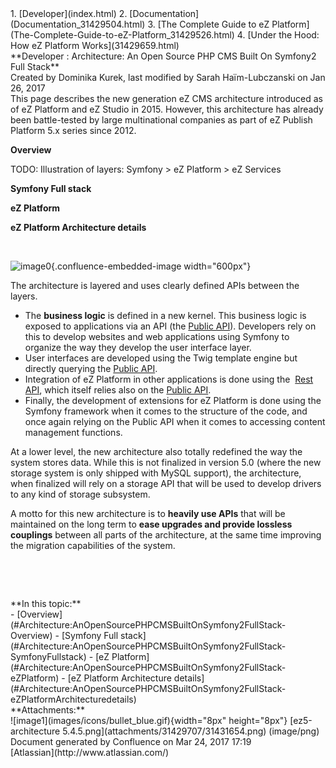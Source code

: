 <div id="page">
<div id="main" class="aui-page-panel">
<div id="main-header">
<div id="breadcrumb-section">
1.  [Developer](index.html)
2.  [Documentation](Documentation_31429504.html)
3.  [The Complete Guide to eZ
    Platform](The-Complete-Guide-to-eZ-Platform_31429526.html)
4.  [Under the Hood: How eZ Platform Works](31429659.html)

</div>
**Developer : Architecture: An Open Source PHP CMS Built On Symfony2
Full Stack**

</div>
<div id="content" class="view">
<div class="page-metadata">
Created by Dominika Kurek, last modified by Sarah Haïm-Lubczanski on Jan
26, 2017

</div>
<div id="main-content" class="wiki-content group">
<div class="contentLayout2">
<div class="columnLayout two-right-sidebar"
data-layout="two-right-sidebar">
<div class="cell normal" data-type="normal">
<div class="innerCell">
This page describes the new generation eZ CMS architecture introduced as
of eZ Platform and eZ Studio in 2015. However, this architecture has
already been battle-tested by large multinational companies as part of
eZ Publish Platform 5.x series since 2012.

**Overview**

TODO: Illustration of layers: Symfony &gt; eZ Platform &gt; eZ Services

**Symfony Full stack**

**eZ Platform**

**eZ Platform Architecture details**

  

![image0](attachments/31429707/31431654.png){.confluence-embedded-image
width="600px"}

The architecture is layered and uses clearly defined APIs between the
layers.

-   The **business logic** is defined in a new kernel. This business
    logic is exposed to applications via an API (the [Public
    API](eZ-Platform-Public-PHP-API_31429583.html)). Developers rely on
    this to develop websites and web applications using Symfony to
    organize the way they develop the user interface layer.
-   User interfaces are developed using the Twig template engine but
    directly querying the [Public
    API](eZ-Platform-Public-PHP-API_31429583.html).
-   Integration of eZ Platform in other applications is done using the
     [Rest API](REST-API-Guide_31430286.html), which itself relies also
    on the [Public API](eZ-Platform-Public-PHP-API_31429583.html).
-   Finally, the development of extensions for eZ Platform is done using
    the Symfony framework when it comes to the structure of the code,
    and once again relying on the Public API when it comes to accessing
    content management functions.

At a lower level, the new architecture also totally redefined the way
the system stores data. While this is not finalized in version 5.0
(where the new storage system is only shipped with MySQL support), the
architecture, when finalized will rely on a storage API that will be
used to develop drivers to any kind of storage subsystem.

A motto for this new architecture is to **heavily use APIs** that will
be maintained on the long term to **ease upgrades and provide lossless
couplings** between all parts of the architecture, at the same time
improving the migration capabilities of the system.

 

 

</div>
</div>
<div class="cell aside" data-type="aside">
<div class="innerCell">
**In this topic:**

<div class="toc-macro rbtoc1490375992522">
-   [Overview](#Architecture:AnOpenSourcePHPCMSBuiltOnSymfony2FullStack-Overview)
    -   [Symfony Full
        stack](#Architecture:AnOpenSourcePHPCMSBuiltOnSymfony2FullStack-SymfonyFullstack)
    -   [eZ
        Platform](#Architecture:AnOpenSourcePHPCMSBuiltOnSymfony2FullStack-eZPlatform)
-   [eZ Platform Architecture
    details](#Architecture:AnOpenSourcePHPCMSBuiltOnSymfony2FullStack-eZPlatformArchitecturedetails)

</div>
</div>
</div>
</div>
</div>
</div>
<div class="pageSection group">
<div class="pageSectionHeader">
**Attachments:**

</div>
<div class="greybox" align="left">
![image1](images/icons/bullet_blue.gif){width="8px" height="8px"}
[ez5-architecture 5.4.5.png](attachments/31429707/31431654.png)
(image/png)

</div>
</div>
</div>
</div>
<div id="footer" role="contentinfo">
<div class="section footer-body">
Document generated by Confluence on Mar 24, 2017 17:19

<div id="footer-logo">
[Atlassian](http://www.atlassian.com/)

</div>
</div>
</div>
</div>

